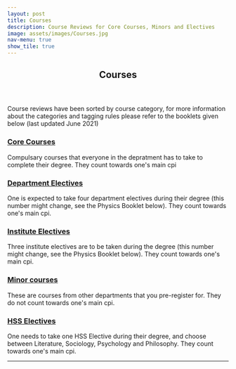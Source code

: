 ```yaml
---
layout: post
title: Courses
description: Course Reviews for Core Courses, Minors and Electives
image: assets/images/Courses.jpg
nav-menu: true
show_tile: true
---
```


<!-- Main -->
<div id="main" class="alt">

<!-- One -->
<section id="one">
	<div class="inner">
		<header class="major">
			<h1>Courses</h1>
		</header>

<!-- Content -->
<p>Course reviews have been sorted by course category, for more information about the categories and tagging rules please refer to the booklets given below (last updated June 2021) </p>
<div class="row">
	<div class="6u 12u$(small)">
		<h3><a href="https://epdampiitb.github.io/p/courses/core.html">Core Courses</a></h3>
		<p>Compulsary courses that everyone in the depratment has to take to complete their degree. They count towards one's main cpi</p>
	</div>
	<div class="6u$ 12u$(small)">
		<h3><a href="https://epdampiitb.github.io/p/courses/de.html">Department Electives</a></h3>
		<p>One is expected to take four department electives during their degree (this number might change, see the Physics Booklet below). They count towards one's main cpi.</p>
	</div>
	<!-- Break -->
	<div class="4u 12u$(medium)">
		<h3><a href="https://epdampiitb.github.io/p/courses/ie.html">Institute Electives</a></h3>
		<p>Three institute electives are to be taken during the degree (this number might change, see the Physics Booklet below). They count towards one's main cpi.</p>
	</div>
	<div class="4u 12u$(medium)">
		<h3><a href="https://epdampiitb.github.io/p/courses/minor.html">Minor courses</a></h3>
		<p>These are courses from other departments that you pre-register for. They do not count towards one's main cpi.</p>
	</div>
	<div class="4u$ 12u$(medium)">
		<h3><a href="https://epdampiitb.github.io/p/courses/hss.html">HSS Electives</a></h3>
		<p>One needs to take one HSS Elective during their degree, and choose between Literature, Sociology, Psychology and Philosophy. They count towards one's main cpi.</p>
	</div>
</div>

<hr class="major" />
